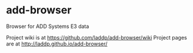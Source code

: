 add-browser
===========

Browser for ADD Systems E3 data


Project wiki is at https://github.com/laddp/add-browser/wiki
Project pages are at http://laddp.github.io/add-browser/
